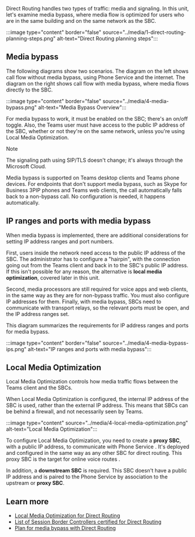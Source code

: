 Direct Routing handles two types of traffic: media and signaling. In this unit, let's examine media bypass, where media flow is optimized for users who are in the same building and on the same network as the SBC.

:::image type="content" border="false" source="../media/1-direct-routing-planning-steps.png" alt-text="Direct Routing planning steps":::

## Media bypass

The following diagrams show two scenarios. The diagram on the left shows call flow without media bypass, using Phone Service and the internet. The diagram on the right shows call flow with media bypass, where media flows directly to the SBC.

:::image type="content" border="false" source="../media/4-media-bypass.png" alt-text="Media Bypass Overview":::

For media bypass to work, it must be enabled on the SBC; there's an on/off toggle. Also, the Teams user must have access to the public IP address of the SBC, whether or not they're on the same network, unless you're using Local Media Optimization.

> [!NOTE]
> The signaling path using SIP/TLS doesn't change; it's always through the Microsoft Cloud.

Media bypass is supported on Teams desktop clients and Teams phone devices. For endpoints that don't support media bypass, such as Skype for Business 3PIP phones and Teams web clients, the call automatically falls back to a non-bypass call. No configuration is needed, it happens automatically.

## IP ranges and ports with media bypass

When media bypass is implemented, there are additional considerations for setting IP address ranges and port numbers.

First, users inside the network need access to the public IP address of the SBC. The administrator has to configure a "hairpin", with the connection going out from the Teams client and back in to the SBC's public IP address. If this isn't possible for any reason, the alternative is **local media optimization**, covered later in this unit.

Second, media processors are still required for voice apps and web clients, in the same way as they are for non-bypass traffic. You must also configure IP addresses for them.
Finally, with media bypass, SBCs need to communicate with transport relays, so the relevant ports must be open, and the IP address ranges set.  

This diagram summarizes the requirements for IP address ranges and ports for media bypass.

:::image type="content" border="false" source="../media/4-media-bypass-ips.png" alt-text="IP ranges and ports with media bypass":::

## Local Media Optimization

Local Media Optimization controls how media traffic flows between the Teams client and the SBCs.

When Local Media Optimization is configured, the internal IP address of the SBC is used, rather than the external IP address. This means that SBCs can be behind a firewall, and not necessarily seen by Teams.

:::image type="content"  source="../media/4-local-media-optimization.png" alt-text="Local Media Optimization":::

To configure Local Media Optimization, you need to create a **proxy SBC**, with a public IP address, to communicate with Phone Service . It's deployed and configured in the same way as any other SBC for direct routing. This proxy SBC is the target for online voice routes .

In addition, a **downstream SBC** is required. This SBC doesn't have a public IP address and is paired to the Phone Service  by association to the upstream or **proxy SBC**.

## Learn more

- [Local Media Optimization for Direct Routing](https://docs.microsoft.com/MicrosoftTeams/direct-routing-media-optimization)
- [List of Session Border Controllers certified for Direct Routing](https://docs.microsoft.com/MicrosoftTeams/direct-routing-border-controllers)
- [Plan for media bypass with Direct Routing](https://docs.microsoft.com/microsoftteams/direct-routing-plan-media-bypass)

